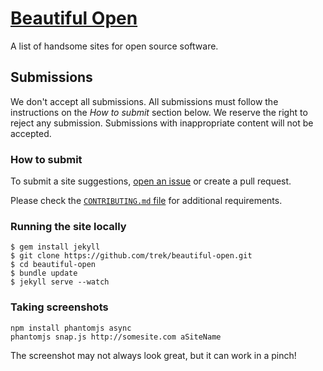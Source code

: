 # [Beautiful Open](http://beautifulopen.com)

A list of handsome sites for open source software.

## Submissions
We don't accept all submissions.  All submissions must follow the instructions
on the *How to submit* section below. We reserve the right to reject any
submission. Submissions with inappropriate content will not be accepted.

### How to submit
To submit a site suggestions, [open an issue](https://github.com/trek/beautiful-open/issues/new)
or create a pull request.

Please check the [`CONTRIBUTING.md` file](./CONTRIBUTING.md) for additional requirements.

### Running the site locally
```
$ gem install jekyll
$ git clone https://github.com/trek/beautiful-open.git
$ cd beautiful-open
$ bundle update
$ jekyll serve --watch
```

### Taking screenshots
```
npm install phantomjs async
phantomjs snap.js http://somesite.com aSiteName
```

The screenshot may not always look great, but it can work in a pinch!
